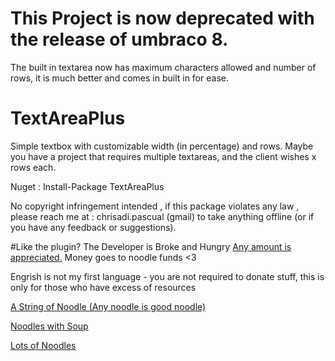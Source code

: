 # This Project is now deprecated with the release of umbraco 8. 
The built in textarea now has maximum characters allowed and number of rows, it is much better and comes in built in for ease.

# TextAreaPlus
Simple textbox with customizable width (in percentage) and rows.
Maybe you have a project that requires multiple textareas, and the client wishes
x rows each.


Nuget :
Install-Package TextAreaPlus


No copyright infringement intended , if this package violates any law , please reach me at : chrisadi.pascual (gmail) to take anything offline (or if you have any feedback or suggestions).


#Like the plugin? The Developer is Broke and Hungry
[Any amount is appreciated.](https://paypal.me/chrispascual/)
Money goes to noodle funds <3 

Engrish is not my first language - you are not required to donate stuff, this is only for those
who have excess of resources

[A String of Noodle (Any noodle is good noodle)](https://paypal.me/chrispascual/1)


[Noodles with Soup](https://paypal.me/chrispascual/5)


[Lots of Noodles](https://paypal.me/chrispascual/10)
